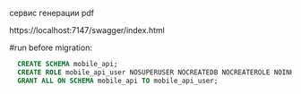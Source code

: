 сервис генерации pdf

https://localhost:7147/swagger/index.html


#run before migration:

``` sql 
  CREATE SCHEMA mobile_api;
  CREATE ROLE mobile_api_user NOSUPERUSER NOCREATEDB NOCREATEROLE NOINHERIT LOGIN NOREPLICATION NOBYPASSRLS PASSWORD '123456';
  GRANT ALL ON SCHEMA mobile_api TO mobile_api_user;
```